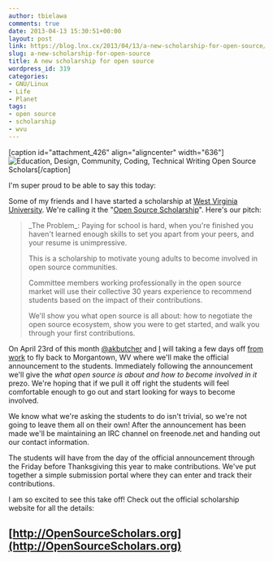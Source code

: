 ```yaml
---
author: tbielawa
comments: true
date: 2013-04-13 15:30:51+00:00
layout: post
link: https://blog.lnx.cx/2013/04/13/a-new-scholarship-for-open-source/
slug: a-new-scholarship-for-open-source
title: A new scholarship for open source
wordpress_id: 319
categories:
- GNU/Linux
- Life
- Planet
tags:
- open source
- scholarship
- wvu
---
```


[caption id="attachment_426" align="aligncenter" width="636"]![Education, Design, Community, Coding, Technical Writing](https://blog.lnx.cx/wp-content/uploads/2013/10/OpenSourceScholars.png) Open Source Scholars[/caption]

I'm super proud to be able to say this today:

Some of my friends and I have started a scholarship at [West Virginia University](http://lcsee.wvu.edu). We're calling it the "[Open Source Scholarship](http://opensourcescholars.org/)". Here's our pitch:


<blockquote>_The Problem_: Paying for school is hard, when you're finished you haven't learned enough skills to set you apart from your peers, and your resume is unimpressive.

This is a scholarship to motivate young adults to become involved in open source communities.

Committee members working professionally in the open source market will use their collective 30 years experience to recommend students based on the impact of their contributions.

We'll show you what open source is all about: how to negotiate the open source ecosystem, show you were to get started, and walk you through your first contributions.</blockquote>




On April 23rd of this month [@akbutcher](https://twitter.com/akbutcher) and [I](https://twitter.com/tbielawa) will taking a few days off [from work](http://www.redhat.com/) to fly back to Morgantown, WV where we'll make the official announcement to the students. Immediately following the announcement we'll give the _what open source is about and how to become involved in it_ prezo. We're hoping that if we pull it off right the students will feel comfortable enough to go out and start looking for ways to become involved.




We know what we're asking the students to do isn't trivial, so we're not going to leave them all on their own! After the announcement has been made we'll be maintaining an IRC channel on freenode.net and handing out our contact information.




The students will have from the day of the official announcement through the Friday before Thanksgiving this year to make contributions. We've put together a simple submission portal where they can enter and track their contributions.




I am so excited to see this take off! Check out the official scholarship website for all the details:





## [http://OpenSourceScholars.org](http://OpenSourceScholars.org)

